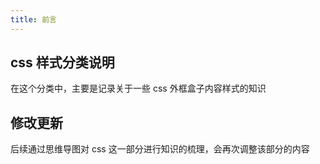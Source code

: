 ```yaml
---
title: 前言
---
```

## css 样式分类说明
在这个分类中，主要是记录关于一些 css 外框盒子内容样式的知识

## 修改更新
后续通过思维导图对 css 这一部分进行知识的梳理，会再次调整该部分的内容